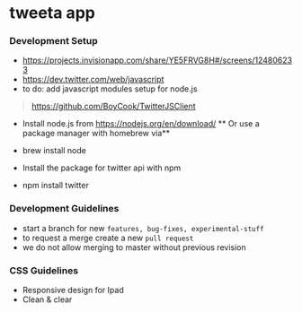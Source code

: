 # tweeta app

### Development Setup

- https://projects.invisionapp.com/share/YE5FRVG8H#/screens/124806233
- https://dev.twitter.com/web/javascript
- to do: add javascript modules setup for node.js
> https://github.com/BoyCook/TwitterJSClient

- Install node.js from https://nodejs.org/en/download/
** Or use a package manager with homebrew via**
* brew install node

- Install the package for twitter api with npm 
* npm install twitter


### Development Guidelines

- start a branch for new `features, bug-fixes, experimental-stuff`
- to request a merge create a new `pull request`
- we do not allow merging to master without previous revision


### CSS Guidelines

- Responsive design for Ipad
- Clean & clear
